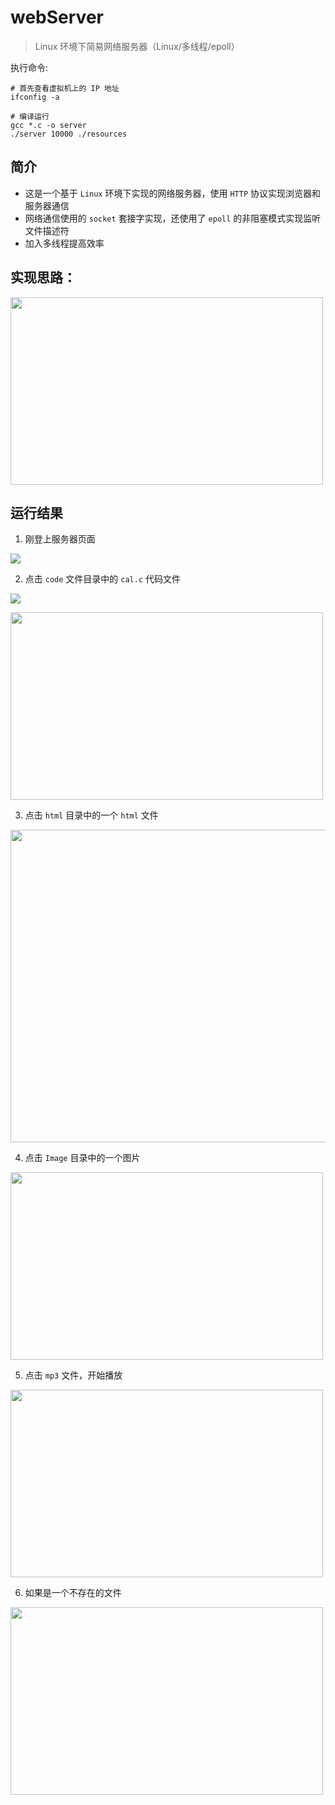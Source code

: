 # webServer

> Linux 环境下简易网络服务器（Linux/多线程/epoll）


执行命令: 

```shell
# 首先查看虚拟机上的 IP 地址
ifconfig -a

# 编译运行
gcc *.c -o server
./server 10000 ./resources
```

## 简介

- 这是一个基于 `Linux` 环境下实现的网络服务器，使用 `HTTP` 协议实现浏览器和服务器通信
- 网络通信使用的 `socket` 套接字实现，还使用了 `epoll` 的非阻塞模式实现监听文件描述符
- 加入多线程提高效率

## 实现思路：

<img src="https://bu.dusays.com/2024/09/24/66f2abd5e25f4.png" height=300px, width=500px></img>

## 运行结果

1. 刚登上服务器页面


<img src="https://bu.dusays.com/2024/09/25/66f3b53ae0fd3.png"></img>

2. 点击 `code` 文件目录中的 ` cal.c ` 代码文件


<img src="https://bu.dusays.com/2024/09/25/66f3b53feffc2.png"></img>

<img src="https://bu.dusays.com/2024/09/25/66f3b54524b44.png" height=300px, width=500px></img>

3. 点击 `html` 目录中的一个 `html` 文件

<img src="https://bu.dusays.com/2024/09/24/66f2b44b0ff54.png" height=500px, width=600px></img>



4. 点击 `Image` 目录中的一个图片

<img src="https://bu.dusays.com/2024/09/24/66f2b45152c2c.png" height=300px, width=500px></img>


5. 点击 `mp3` 文件，开始播放

<img src="https://bu.dusays.com/2024/09/24/66f2b4564f1e0.png" height=300px, width=500px></img>


6. 如果是一个不存在的文件

<img src="https://bu.dusays.com/2024/09/25/66f3b551f2cf6.png" height=300px, width=500px></img>
